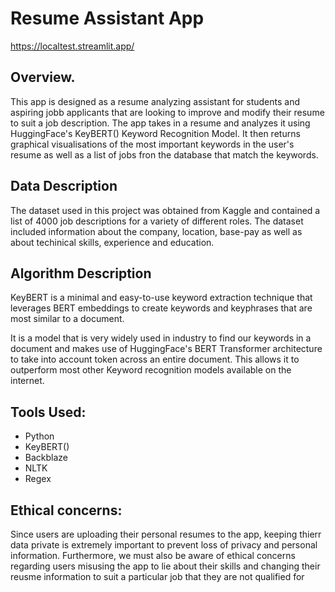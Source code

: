 # Resume Assistant App

https://localtest.streamlit.app/

## Overview. 

This app is designed as a resume analyzing assistant for students and aspiring jobb applicants that are looking to improve and modify their resume to suit a job description. 
The app takes in a resume and analyzes it using HuggingFace's KeyBERT() Keyword Recognition Model. It then returns graphical visualisations of the most important keywords in the user's resume as well as a list of jobs fron the database that match the keywords.

## Data Description 

The dataset used in this project was obtained from Kaggle and contained a list of 4000 job descriptions for a variety of different roles. The dataset included information about the company, location, base-pay as well as about techinical skills, experience and education. 

## Algorithm Description

KeyBERT is a minimal and easy-to-use keyword extraction technique that leverages BERT embeddings to create keywords and keyphrases that are most similar to a document.

It is a model that is very widely used in industry to find our keywords in a document and makes use of HuggingFace's BERT Transformer architecture to take into account token across an entire document. This allows it to outperform most other Keyword recognition models available on the internet. 


## Tools Used:

- Python
- KeyBERT()
- Backblaze
- NLTK
- Regex


## Ethical concerns:

Since users are uploading their personal resumes to the app, keeping thierr data private is extremely important to prevent loss of privacy and personal information. Furthermore, we must also be aware of ethical concerns regarding users misusing the app to lie about their skills and changing their reusme information to suit a particular job that they are not qualified for 

